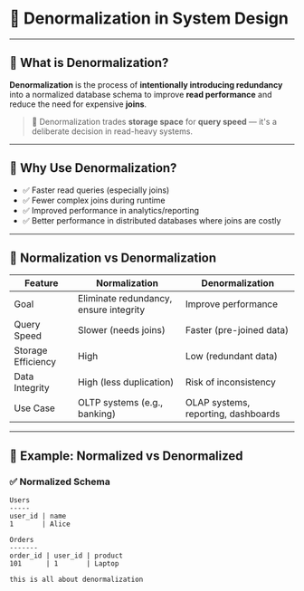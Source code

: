 # 🧾 Denormalization in System Design

---

## 🔹 What is Denormalization?

**Denormalization** is the process of **intentionally introducing redundancy** into a normalized database schema to improve **read performance** and reduce the need for expensive **joins**.

> 📌 Denormalization trades **storage space** for **query speed** — it's a deliberate decision in read-heavy systems.

---

## 🔹 Why Use Denormalization?

- ✅ Faster read queries (especially joins)
- ✅ Fewer complex joins during runtime
- ✅ Improved performance in analytics/reporting
- ✅ Better performance in distributed databases where joins are costly

---

## 🔹 Normalization vs Denormalization

| Feature              | Normalization                         | Denormalization                          |
|----------------------|----------------------------------------|------------------------------------------|
| Goal                 | Eliminate redundancy, ensure integrity| Improve performance                      |
| Query Speed          | Slower (needs joins)                  | Faster (pre-joined data)                |
| Storage Efficiency   | High                                   | Low (redundant data)                    |
| Data Integrity       | High (less duplication)                | Risk of inconsistency                   |
| Use Case             | OLTP systems (e.g., banking)           | OLAP systems, reporting, dashboards     |

---

## 🔹 Example: Normalized vs Denormalized

### ✅ Normalized Schema

```plaintext
Users
-----
user_id | name
1       | Alice

Orders
-------
order_id | user_id | product
101      | 1       | Laptop

this is all about denormalization

